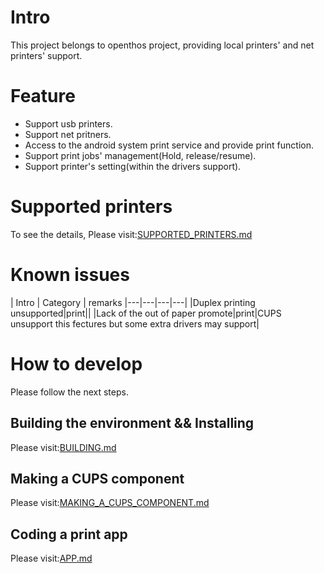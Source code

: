 # Intro

This project belongs to openthos project, providing local printers' and net printers' support.

# Feature

* Support usb printers.
* Support net pritners.
* Access to the android system print service and provide print function.
* Support print jobs' management(Hold, release/resume).
* Support printer's setting(within the drivers support).

# Supported printers

To see the details, Please visit:[SUPPORTED_PRINTERS.md](https://github.com/openthos/printer-analysis/blob/master/doc/SUPPORTED_PRINTERS.md)

# Known issues

| Intro | Category | remarks
|---|---|---|---|
|Duplex printing unsupported|print||
|Lack of the out of paper promote|print|CUPS unsupport this fectures but some extra drivers may support|

# How to develop

Please follow the next steps.

## Building the environment && Installing

Please visit:[BUILDING.md](https://github.com/openthos/printer-analysis/blob/master/doc/BUILDING.md)

## Making a CUPS component

Please visit:[MAKING_A_CUPS_COMPONENT.md](https://github.com/openthos/printer-analysis/blob/master/doc/MAKING_A_CUPS_COMPONENT.md)

## Coding a print app

Please visit:[APP.md](https://github.com/openthos/printer-analysis/blob/master/doc/APP.md)